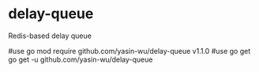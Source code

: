 # delay-queue
Redis-based delay queue

#use go mod
require github.com/yasin-wu/delay-queue v1.1.0 
#use go get
go get -u github.com/yasin-wu/delay-queue
